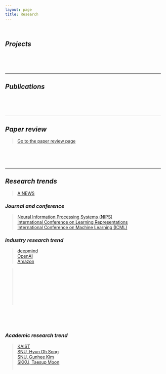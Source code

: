 ```yaml
---
layout: page
title: Research
---
```


<br>

## _Projects_

<br><br><br>

---

## _Publications_

<br><br><br>

---

## _Paper review_

> [Go to the paper review page](https://userdyk-github.github.io/research/PAPER-REVIEW.html)

<br><br><br>

---

## _Research trends_

> <a href='https://artificialintelligence-news.com/'>AINEWS</a><br>

### _Journal and conference_
> <a href='https://nips.cc'>Neural Information Processing Systems (NIPS)</a><br>
> <a href='https://www.iclr.cc'>International Conference on Learning Representations</a><br>
> <a href='https://icml.cc/'>International Conference on Machine Learning (ICML)</a><br>


### _Industry research trend_
> <a href='https://deepmind.com'>deepmind</a><br>
> <a href='https://openai.com/'>OpenAI</a><br>
> <a href='https://www.aboutamazon.com/research'>Amazon</a><br>

> <a href=''></a><br>
> <a href=''></a><br>
> <a href=''></a><br>
> <a href=''></a><br>
> <a href=''></a><br>
> <a href=''></a><br>
> <a href=''></a><br>


<br><br><br>


### _Academic research trend_
> <a href='https://kis.kaist.ac.kr/index.php?mid=KIAI_O'>KAIST</a><br>
> <a href='http://mllab.snu.ac.kr/'>SNU, Hyun Oh Song</a><br>
> <a href='http://vision.snu.ac.kr/'>SNU, Gunhee Kim</a><br>
> <a href='https://mindlab-skku.github.io/'>SKKU, Taesup Moon</a><br>
> <a href=''></a><br>
